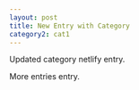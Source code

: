 ```yaml
---
layout: post
title: New Entry with Category
category2: cat1
---
```

Updated category netlify entry.

<!--more-->

More entries entry.